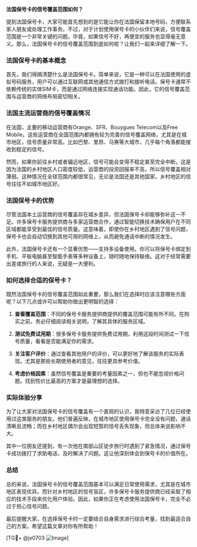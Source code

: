**法国保号卡的信号覆盖范围如何？**

提到法国保号卡，大家可能首先想到的是它能让你在法国保留本地号码，方便联系家人朋友或处理工作事务。不过，对于计划使用保号卡的小伙伴们来说，信号覆盖范围是一个非常关键的问题。毕竟，如果信号不好，再便宜的服务也显得毫无意义。那么，法国保号卡的信号覆盖范围到底如何呢？让我们一起来详细了解一下。

### 法国保号卡的基本概念

首先，我们得搞清楚什么是法国保号卡。简单来说，它是一种可以在法国使用的虚拟号码服务，用户可以通过互联网或其他通信方式拨打和接听电话。保号卡通常不依赖传统的实体SIM卡，而是通过网络连接实现通话功能。因此，它的信号覆盖范围与运营商的网络布局密切相关。

### 法国主流运营商的信号覆盖情况

在法国，主要的移动运营商有Orange、SFR、Bouygues Telecom以及Free Mobile。这些运营商在全国范围内都拥有较为完善的信号覆盖网络，尤其是在城市地区，信号质量非常高。比如巴黎、里昂、马赛等大城市，几乎每个角落都能接收到稳定的信号。

然而，如果你前往乡村或者偏远地区，信号可能会变得不稳定甚至完全中断。这是因为法国的乡村地区人口密度较低，运营商的投资回报率不高，所以信号覆盖相对薄弱。这种情况在全球范围内都很常见，无论是法国还是其他国家，乡村地区的信号往往不如城市地区好。

### 法国保号卡的优势

尽管法国本土运营商的信号覆盖存在城乡差异，但法国保号卡却能够弥补这一不足。许多保号卡服务提供商与多家运营商合作，通过智能切换技术确保用户在不同区域都能享受到最佳的信号质量。这意味着，即使你在乡村地区遇到了信号问题，保号卡也会自动切换到其他可用的网络上，从而避免通话中断的情况发生。

此外，法国保号卡还有一个显著优势——支持多设备使用。你可以将保号卡绑定到手机、平板电脑甚至智能手表等多种设备上，随时随地保持联络。这对于经常需要出差或旅行的人来说，无疑是一大便利。

### 如何选择合适的保号卡？

既然法国保号卡的信号覆盖范围如此重要，那么我们在选择时应该注意哪些方面呢？以下几点或许可以帮助你做出更明智的选择：

1. **查看覆盖范围**：不同的保号卡服务提供商提供的覆盖范围可能有所不同。在购买之前，务必仔细阅读相关说明，了解其具体的服务区域。
   
2. **测试免费试用期**：很多保号卡服务提供免费试用期，利用这段时间测试一下信号质量，看看是否能满足你的需求。

3. **关注客户评价**：通过查看其他用户的评价，可以更好地了解该服务的实际表现。尤其是那些长期使用者的意见，往往更具参考价值。

4. **考虑价格因素**：虽然信号覆盖是重要的考量因素之一，但也不能忽视价格问题。找到性价比最高的方案才是最理想的选择。

### 实际体验分享

为了让大家对法国保号卡的信号覆盖有一个直观的认识，我特意采访了几位已经使用过这类服务的朋友。他们普遍反映，在城市地区使用保号卡完全没有问题，通话清晰且流畅；而在乡村地区偶尔会出现短暂的信号丢失现象，但总体来说影响不大。

其中一位朋友还提到，有一次他在南部山区徒步旅行时遇到了紧急情况，通过保号卡成功拨打了求助电话，及时解决了问题。这让他深刻体会到保号卡的价值所在。

### 总结

总的来说，法国保号卡的信号覆盖范围基本可以满足日常使用需求，尤其是在城市地区表现优异。而针对乡村地区的信号盲区，许多保号卡服务提供商已经采取了相应的技术手段来优化用户体验。因此，如果你正在考虑使用法国保号卡，完全不必过于担心信号问题。

最后提醒大家，在选择保号卡时一定要结合自身需求进行综合考量，找到最适合自己的方案。希望这篇文章对你有所帮助！

[TG💪+ @jx0703 ![Image](https://github.com/user-attachments/assets/dbca1d08-cadb-493c-b0ec-ad6f7a83f270)]